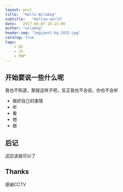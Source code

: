 ```yaml
---
layout:	post
title:	"Hello Wiladog"
subtitle:	"Hellow world"
date:	2017-04-07 18:15:00
author:	"wiladog"
header-img:	"img/post-bg-2015.jpg"
catalog: true
tags:
    - OS
    - JS
    - PHP
---
```




## 开始要说一些什么呢

我也不知道，那就这样子吧，反正我也不会说，你也不会听

- 做好自己的事情
- 听
- 看
- 想
- 做 

## 后记

这应该就可以了



## Thanks

感谢CCTV